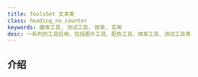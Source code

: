```yaml
---
title: ToolsSet 文本类
class: heading_no_counter
keywords: 媒体工具, 测试工具, 效率, 实用
desc: 一系列的工具应用，包括图片工具、配色工具、效率工具、测试工具等
---
```


## 介绍


